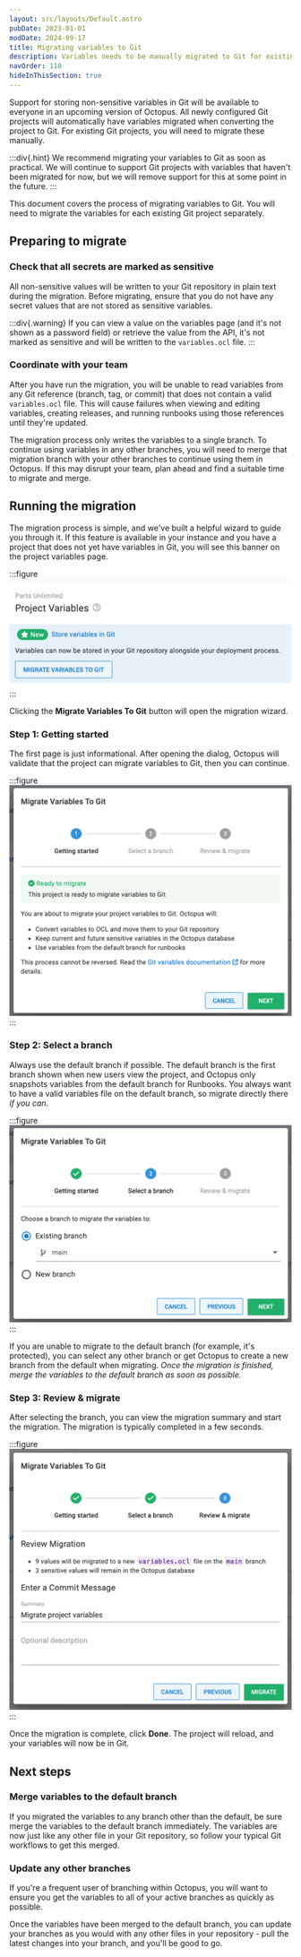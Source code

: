 ```yaml
---
layout: src/layouts/Default.astro
pubDate: 2023-01-01
modDate: 2024-09-17
title: Migrating variables to Git
description: Variables needs to be manually migrated to Git for existing projects
navOrder: 110
hideInThisSection: true
---
```


Support for storing non-sensitive variables in Git will be available to everyone in an upcoming version of Octopus. All newly configured Git projects will automatically have variables migrated when converting the project to Git. For existing Git projects, you will need to migrate these manually.

:::div{.hint}
We recommend migrating your variables to Git as soon as practical. We will continue to support Git projects with variables that haven't been migrated for now, but we will remove support for this at some point in the future.
:::

This document covers the process of migrating variables to Git. You will need to migrate the variables for each existing Git project separately.

## Preparing to migrate

### Check that all secrets are marked as sensitive

All non-sensitive values will be written to your Git repository in plain text during the migration. Before migrating, ensure that you do not have any secret values that are not stored as sensitive variables.


:::div{.warning}
If you can view a value on the variables page (and it's not shown as a password field) or retrieve the value from the API, it's not marked as sensitive and will be written to the `variables.ocl` file.
:::

### Coordinate with your team

After you have run the migration, you will be unable to read variables from any Git reference (branch, tag, or commit) that does not contain a valid `variables.ocl` file. This will cause failures when viewing and editing variables, creating releases, and running runbooks using those references until they're updated.

The migration process only writes the variables to a single branch. To continue using variables in any other branches, you will need to merge that migration branch with your other branches to continue using them in Octopus. If this may disrupt your team, plan ahead and find a suitable time to migrate and merge.

## Running the migration

The migration process is simple, and we've built a helpful wizard to guide you through it. If this feature is available in your instance and you have a project that does not yet have variables in Git, you will see this banner on the project variables page.

:::figure
![Screenshot of banner on Octopus project variables page with title Store variables in Git, and a migrate variables to Git button](/docs/projects/version-control/converting/git-variables-migrator-banner.png)
:::

Clicking the **Migrate Variables To Git** button will open the migration wizard.

### Step 1: Getting started

The first page is just informational. After opening the dialog, Octopus will validate that the project can migrate variables to Git, then you can continue.

:::figure
![Screenshot of page 1 (getting started) on Git variables migration wizard](/docs/projects/version-control/converting/git-variables-migrator-page-1.png)
:::

### Step 2: Select a branch

Always use the default branch if possible. The default branch is the first branch shown when new users view the project, and Octopus only snapshots variables from the default branch for Runbooks. You always want to have a valid variables file on the default branch, so migrate directly there _if you can_.

:::figure
![Screenshot of page 2 (branch selection) on Git variables migration wizard, with existing branch 'main' selected](/docs/projects/version-control/converting/git-variables-migrator-page-2-existing.png)
:::

If you are unable to migrate to the default branch (for example, it's protected), you can select any other branch or get Octopus to create a new branch from the default when migrating. _Once the migration is finished, merge the variables to the default branch as soon as possible._

### Step 3: Review & migrate

After selecting the branch, you can view the migration summary and start the migration. The migration is typically completed in a few seconds.

:::figure
![Screenshot of page 3 (review and migrate) on Git variables migration wizard, showing 9 values will be migrated to a new variables.ocl file on the main branch, and 3 sensitive values will remain in the database. Commit message populated with 'Migrate project variables'](/docs/projects/version-control/converting/git-variables-migrator-page-3.png)
:::

Once the migration is complete, click **Done**. The project will reload, and your variables will now be in Git.

## Next steps

### Merge variables to the default branch

If you migrated the variables to any branch other than the default, be sure merge the variables to the default branch immediately. The variables are now just like any other file in your Git repository, so follow your typical Git workflows to get this merged.

### Update any other branches

If you're a frequent user of branching within Octopus, you will want to ensure you get the variables to all of your active branches as quickly as possible.

Once the variables have been merged to the default branch, you can update your branches as you would with any other files in your repository - pull the latest changes into your branch, and you'll be good to go.